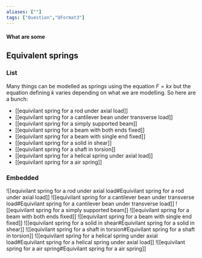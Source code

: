 ```yaml
---
aliases: [""]
tags: ["Question","QFormat3"]
---
```


#### What are some
## Equivalent springs
### List
Many things can be modelled as springs using the equation $F=kx$ but the equation defining $k$ varies depending on what we are modelling. So here are a bunch:
- [[equivilant spring for a rod under axial load]]
- [[equivilant spring for a cantilever bean under transverse load]]
- [[equivilant spring for a simply supported beam]]
- [[equivilant spring for a beam with both ends fixed]]
- [[equivilant spring for a beam with single end fixed]]
- [[equivilant spring for a solid in shear]]
- [[equivilant spring for a shaft in torsion]]
- [[equivilant spring for a helical spring under axial load]]
- [[equivilant spring for a air spring]]

### Embedded
![[equivilant spring for a rod under axial load#Equivilant spring for a rod under axial load]]
![[equivilant spring for a cantilever bean under transverse load#Equivilant spring for a cantilever bean under transverse load]]
![[equivilant spring for a simply supported beam]]
![[equivilant spring for a beam with both ends fixed]]
![[equivilant spring for a beam with single end fixed]]
![[equivilant spring for a solid in shear#Equivilant spring for a solid in shear]]
![[equivilant spring for a shaft in torsion#Equivilant spring for a shaft in torsion]]
![[equivilant spring for a helical spring under axial load#Equivilant spring for a helical spring under axial load]]
![[equivilant spring for a air spring#Equivilant spring for a air spring]]